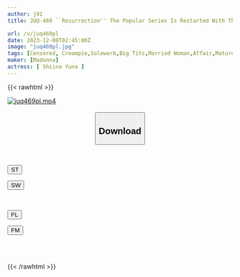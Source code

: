 ```yaml
---
author: j91
title: JUQ-469 ``Resurrection'' The Popular Series Is Restarted With The Most Beautiful Mature Woman. Close-up Sex - Teacher And Student Suddenly Get Close At Class Reunion... Awakening Of An Unfaithful Relationship - Yuna Shiina

url: /v/juq469pl
date: 2023-12-08T02:45:00Z
image: "juq469pl.jpg"
tags: [Censored, Creampie,Solowork,Big Tits,Married Woman,Affair,Mature Woman	]
maker: [Madonna]
actress: [ Shiina Yuna ]
---
```



{{< rawhtml >}}

<div class="video" data-videoid="KqK0mmd99eU0Vpa">
    <a href="javascript:;">
        <img src="/v/juq469pl/juq469pl.jpg" width="WIDTH" height="HEIGHT" alt="juq469pl.mp4" loading="lazy">
    </a>
</div>

<script type="text/javascript" src="https://j91.asia/asset/on-demand-st.js"></script>

<br>
  <link rel="stylesheet" href="https://j91.asia/asset/bs5.css">
  
  <center>
  <button class="btn btn-primary" type="button" data-bs-toggle="collapse" data-bs-target=".multi-collapse" aria-expanded="false" aria-controls="multiCollapseExample1 multiCollapseExample2"><h2>Download</h2></button></center>
</p>
<div class="row">
  <div class="col">
    <div class="collapse multi-collapse" id="multiCollapseExample1">
      <div class="card card-body">
	      	      <br>
<div class="buttons">  
<p><a href="https://streamtape.to/v/KqK0mmd99eU0Vpa" target="_blank"><button class="btn-hover color-3"><i class="fa fa-download"></i> ST</button></a></p>
<p><a href="https://flaswish.com/n3v5p5gmqd4l" target="_blank"><button class="btn-hover color-2"><i class="fa fa-download"></i> SW</button></a></p></div>
    </div>
  </div>
</div>
  <div class="col">
    <div class="collapse multi-collapse" id="multiCollapseExample2">
      <div class="card card-body">
	      <br>
<div class="buttons">
<p><a href="javascript:;" target="_blank"><button class="btn-hover color-9"><i class="fa fa-download"></i> FL</button></a></p>
<p><a href="javascript:;" target="_blank"><button class="btn-hover color-8"><i class="fa fa-download"></i> FM</button></a></p></div>
<br><br>
      </div>
    </div>
  </div>
</div>

{{< /rawhtml >}}